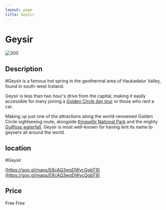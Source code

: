 ```yaml
--- 
layout: page
title: Geysir 
---
```

# Geysir
![300](https://guidetoiceland.imgix.net/392642/x/0/geysir-is-a-dormant-hot-spring-in-the-geothermal-area-haukadalur-valley-found-in-south-iceland?auto=format%2Ccompress&crop=faces%2Cedges%2Ccenter&bg=%23fff&fit=crop&q=35&h=926&dpr=1)

## Description
#Geysir is a famous hot spring in the geothermal area of Haukadalur Valley, found in south-west Iceland.

Geysir is less than two hour's drive from the capital, making it easily accessible for many joining a [Golden Circle day tour](https://guidetoiceland.is/book-trips-holiday/nature-tours/golden-circle) or those who rent a car. 

Making up just one of the attractions along the world-renowned Golden Circle sightseeing route, alongside [Þingvellir National Park](https://guidetoiceland.is/travel-iceland/drive/thingvellir) and the mighty [Gullfoss waterfall](https://guidetoiceland.is/travel-iceland/drive/gullfoss), Geysir is most well-known for having lent its name to geysers all around the world.

## location
#Geysir

[https://goo.gl/maps/E8cAQ3wpDWvcQgbT9](https://goo.gl/maps/E8cAQ3wpDWvcQgbT9)

## Price
Free
Free